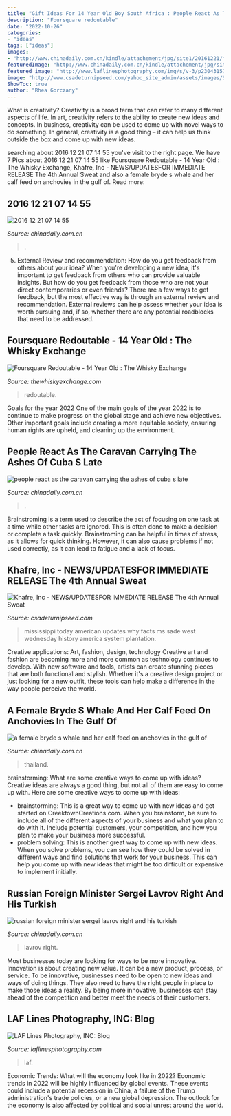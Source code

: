 ```yaml
---
title: "Gift Ideas For 14 Year Old Boy South Africa : People React As The Caravan Carrying The Ashes Of Cuba S Late"
description: "Foursquare redoutable"
date: "2022-10-26"
categories:
- "ideas"
tags: ["ideas"]
images:
- "http://www.chinadaily.com.cn/kindle/attachement/jpg/site1/20161221/f04da2db112219c40b043a.jpg"
featuredImage: "http://www.chinadaily.com.cn/kindle/attachement/jpg/site1/20161205/00221917e13e19aef9cd37.jpg"
featured_image: "http://www.laflinesphotography.com/img/s/v-3/p2304315784-4.jpg"
image: "http://www.csadeturnipseed.com/yahoo_site_admin/assets/images/Sade_Headshot_2.126114027_std.jpg"
ShowToc: true
author: "Rhea Gorczany"
---
```



What is creativity?
Creativity is a broad term that can refer to many different aspects of life. In art, creativity refers to the ability to create new ideas and concepts. In business, creativity can be used to come up with novel ways to do something. In general, creativity is a good thing – it can help us think outside the box and come up with new ideas.

	

		
searching about 2016 12 21 07 14 55 you've visit to the right page. We have 7 Pics about 2016 12 21 07 14 55 like Foursquare Redoutable - 14 Year Old : The Whisky Exchange, Khafre, Inc - NEWS/UPDATES﻿FOR IMMEDIATE RELEASE The 4th Annual Sweat and also a female bryde s whale and her calf feed on anchovies in the gulf of. Read more:
		
    
## 2016 12 21 07 14 55

<img loading=lazy src="http://www.chinadaily.com.cn/kindle/attachement/jpg/site1/20161221/f04da2db112219c40b043a.jpg" onerror="this.onerror=null;this.src='https://tse4.mm.bing.net/th?id=OIP.i274hUgA5PhGkwkoJdGxAwHaEg&amp;pid=15.1';" alt="2016 12 21 07 14 55">

_Source: chinadaily.com.cn_

>. 

	

5. External Review and recommendation: How do you get feedback from others about your idea?
When you're developing a new idea, it's important to get feedback from others who can provide valuable insights. But how do you get feedback from those who are not your direct contemporaries or even friends? There are a few ways to get feedback, but the most effective way is through an external review and recommendation. External reviews can help assess whether your idea is worth pursuing and, if so, whether there are any potential roadblocks that need to be addressed.

    
## Foursquare Redoutable - 14 Year Old : The Whisky Exchange

<img loading=lazy src="https://img.thewhiskyexchange.com/540/rum_fou14yov2.jpg" onerror="this.onerror=null;this.src='https://tse1.mm.bing.net/th?id=OIP.HG88p_YRTflyDDmfuj8qFAHaJ4&amp;pid=15.1';" alt="Foursquare Redoutable - 14 Year Old : The Whisky Exchange">

_Source: thewhiskyexchange.com_

>redoutable. 

	

Goals for the year 2022
One of the main goals of the year 2022 is to continue to make progress on the global stage and achieve new objectives. Other important goals include creating a more equitable society, ensuring human rights are upheld, and cleaning up the environment.

    
## People React As The Caravan Carrying The Ashes Of Cuba S Late

<img loading=lazy src="http://www.chinadaily.com.cn/kindle/attachement/jpg/site1/20161205/00221917e13e19aef9cd37.jpg" onerror="this.onerror=null;this.src='https://tse4.mm.bing.net/th?id=OIP.eEE5wFM6D13BkH3VTJSpOQHaFX&amp;pid=15.1';" alt="people react as the caravan carrying the ashes of cuba s late">

_Source: chinadaily.com.cn_

>. 

	

Brainstroming is a term used to describe the act of focusing on one task at a time while other tasks are ignored. This is often done to make a decision or complete a task quickly. Brainstroming can be helpful in times of stress, as it allows for quick thinking. However, it can also cause problems if not used correctly, as it can lead to fatigue and a lack of focus.

    
## Khafre, Inc - NEWS/UPDATES﻿FOR IMMEDIATE RELEASE The 4th Annual Sweat

<img loading=lazy src="http://www.csadeturnipseed.com/yahoo_site_admin/assets/images/Sade_Headshot_2.126114027_std.jpg" onerror="this.onerror=null;this.src='https://tse2.mm.bing.net/th?id=OIP.AE1Lcb3RbeAYWQd0mx_poAAAAA&amp;pid=15.1';" alt="Khafre, Inc - NEWS/UPDATES﻿FOR IMMEDIATE RELEASE The 4th Annual Sweat">

_Source: csadeturnipseed.com_

>mississippi today american updates why facts ms sade west wednesday history america system plantation. 

	

Creative applications: Art, fashion, design, technology
Creative art and fashion are becoming more and more common as technology continues to develop. With new software and tools, artists can create stunning pieces that are both functional and stylish. Whether it's a creative design project or just looking for a new outfit, these tools can help make a difference in the way people perceive the world.

    
## A Female Bryde S Whale And Her Calf Feed On Anchovies In The Gulf Of

<img loading=lazy src="http://www.chinadaily.com.cn/kindle/attachement/jpg/site1/20161214/00221917e13e19bad72d41.jpg" onerror="this.onerror=null;this.src='https://tse2.mm.bing.net/th?id=OIP.cluLOTQuzSsAbEEhmPWNlQHaFN&amp;pid=15.1';" alt="a female bryde s whale and her calf feed on anchovies in the gulf of">

_Source: chinadaily.com.cn_

>thailand. 

	

brainstorming: What are some creative ways to come up with ideas?
Creative ideas are always a good thing, but not all of them are easy to come up with. Here are some creative ways to come up with ideas: 
- brainstorming: This is a great way to come up with new ideas and get started on CreektownCreations.com. When you brainstorm, be sure to include all of the different aspects of your business and what you plan to do with it. Include potential customers, your competition, and how you plan to make your business more successful.
- problem solving: This is another great way to come up with new ideas. When you solve problems, you can see how they could be solved in different ways and find solutions that work for your business. This can help you come up with new ideas that might be too difficult or expensive to implement initially.

    
## Russian Foreign Minister Sergei Lavrov Right And His Turkish

<img loading=lazy src="http://www.chinadaily.com.cn/kindle/attachement/jpg/site1/20161221/f04da2db112219c40b3f3c.jpg" onerror="this.onerror=null;this.src='https://tse4.mm.bing.net/th?id=OIP.B4dPb81JOJmWeIT_TzoCzAHaEm&amp;pid=15.1';" alt="russian foreign minister sergei lavrov right and his turkish">

_Source: chinadaily.com.cn_

>lavrov right. 

	

Most businesses today are looking for ways to be more innovative. Innovation is about creating new value. It can be a new product, process, or service. To be innovative, businesses need to be open to new ideas and ways of doing things. They also need to have the right people in place to make those ideas a reality. By being more innovative, businesses can stay ahead of the competition and better meet the needs of their customers.

    
## LAF Lines Photography, INC: Blog

<img loading=lazy src="http://www.laflinesphotography.com/img/s/v-3/p2304315784-4.jpg" onerror="this.onerror=null;this.src='https://tse1.mm.bing.net/th?id=OIP.5vwuSYkGIEe10ggr76__gwAAAA&amp;pid=15.1';" alt="LAF Lines Photography, INC: Blog">

_Source: laflinesphotography.com_

>laf. 

	

Economic Trends: What will the economy look like in 2022?
Economic trends in 2022 will be highly influenced by global events. These events could include a potential recession in China, a failure of the Trump administration's trade policies, or a new global depression. The outlook for the economy is also affected by political and social unrest around the world.

